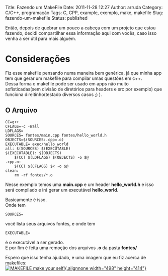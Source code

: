 Title: Fazendo um MakeFile
Date: 2011-11-28 12:27
Author: arruda
Category: C/C++, programação
Tags: C, CPP, example, exemplo, make, makefile
Slug: fazendo-um-makefile
Status: published

Então, depois de quebrar um pouco a cabeça com um projeto que estou fazendo, decidi compartilhar essa informação aqui com vocês, caso isso venha a ser útil para mais alguém.

Considerações
=============

Fiz esse makefile pensando numa maneira bem genérica, já que minha app tem que gerar um makefile para compilar umas questões em c++.  
Dessa forma o makefile pode ser usado em apps não muito sofisticadas(sem divisão de diretórios para headers e src por exemplo) que funciona direitinho(testado diversos casos ;) ).

O Arquivo
---------

``` {lang="bash"}
CC=g++
CFLAGS=-c -Wall
LDFLAGS=
SOURCES= fontes/main.cpp fontes/hello_world.h 
OBJECTS=$(SOURCES:.cpp=.o)
EXECUTABLE= exec/hello_world
all: $(SOURCES) $(EXECUTABLE)
$(EXECUTABLE): $(OBJECTS)
    $(CC) $(LDFLAGS) $(OBJECTS) -o $@
.cpp.o:
    $(CC) $(CFLAGS) $< -o $@
clean:
    rm -rf fontes/*.o
```

Nesse exemplo temos uma **main.cpp** e um header **hello\_world.h** e isso será compilado e irá gerar um executável **hello\_world**.

Basicamente é isso.  
Onde tem

``` {lang="bash"}
SOURCES=
```

você lista seus arquivos fontes, e onde tem

``` {lang="bash"}
EXECUTABLE=
```

é o executável a ser gerado.  
E por fim é feita uma remoção dos arquivos **.o** da pasta **fontes/**

Espero que isso tenha ajudado, e uma imagem que eu fiz acerca de makefiles:  
[![MAKEFILE make your self!](http://d24w6bsrhbeh9d.cloudfront.net/photo/744366_700b.jpg "MAKEFILE make your self!"){.alignnone width="498" height="414"}](http://9gag.com/gag/744366)
